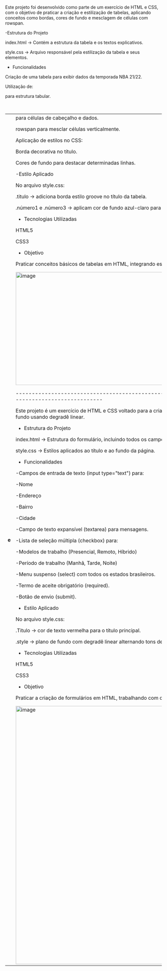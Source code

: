 Este projeto foi desenvolvido como parte de um exercício de HTML e CSS, com o objetivo de praticar a criação e estilização de tabelas, aplicando conceitos como bordas, cores de fundo e mesclagem de células com rowspan.

-Estrutura do Projeto

index.html → Contém a estrutura da tabela e os textos explicativos.

style.css → Arquivo responsável pela estilização da tabela e seus elementos.

- Funcionalidades

Criação de uma tabela para exibir dados da temporada NBA 21/22.

Utilização de:

<table> para estrutura tabular.

<caption> para título da tabela.

<th> e <td> para células de cabeçalho e dados.

rowspan para mesclar células verticalmente.

Aplicação de estilos no CSS:

Borda decorativa no título.

Cores de fundo para destacar determinadas linhas.

-Estilo Aplicado

No arquivo style.css:

.titulo → adiciona borda estilo groove no título da tabela.

.número1 e .número3 → aplicam cor de fundo azul-claro para destacar as posições.

- Tecnologias Utilizadas

HTML5

CSS3

- Objetivo

Praticar conceitos básicos de tabelas em HTML, integrando estilos CSS para melhorar a apresentação dos dados.

<img width="663" height="362" alt="image" src="https://github.com/user-attachments/assets/920ce5c8-f2f8-4a25-b72e-1b7340aade59" />

-------------------------------------------------------------------Projeto: Formulário de Inscrição----------------------------------------------------------------

Este projeto é um exercício de HTML e CSS voltado para a criação de um formulário completo com campos de texto, áreas de seleção, caixas de verificação e estilização de fundo usando degradê linear.

- Estrutura do Projeto

index.html → Estrutura do formulário, incluindo todos os campos e opções.

style.css → Estilos aplicados ao título e ao fundo da página.

- Funcionalidades

-Campos de entrada de texto (input type="text") para:

-Nome

-Endereço

-Bairro

-Cidade

-Campo de texto expansível (textarea) para mensagens.

-Lista de seleção múltipla (checkbox) para:

-Modelos de trabalho (Presencial, Remoto, Híbrido)

-Período de trabalho (Manhã, Tarde, Noite)

-Menu suspenso (select) com todos os estados brasileiros.

-Termo de aceite obrigatório (required).

-Botão de envio (submit).

- Estilo Aplicado

No arquivo style.css:

.Titulo → cor de texto vermelha para o título principal.

.style → plano de fundo com degradê linear alternando tons de verde e branco, criando um efeito suave.

- Tecnologias Utilizadas

HTML5

CSS3

- Objetivo

Praticar a criação de formulários em HTML, trabalhando com diferentes tipos de campos e aprimorando a apresentação visual através do CSS.

<img width="1322" height="827" alt="image" src="https://github.com/user-attachments/assets/6971c672-0c4a-4c0c-bb65-cdd71c67a360" />

